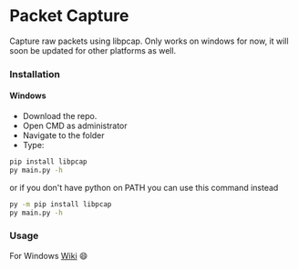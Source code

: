 # Packet Capture
Capture raw packets using libpcap.
Only works on windows for now, it will soon be updated for other platforms as well.


### Installation
#### Windows
- Download the repo.
- Open CMD as administrator
- Navigate to the folder
- Type:
```cmd
pip install libpcap
py main.py -h
```
or if you don't have python on PATH you can use this command instead
```cmd
py -m pip install libpcap
py main.py -h
```


### Usage
For Windows <a href='https://github.com/0-harshit-0/packet-capture/wiki#windows-commands'>Wiki</a> :smile:
